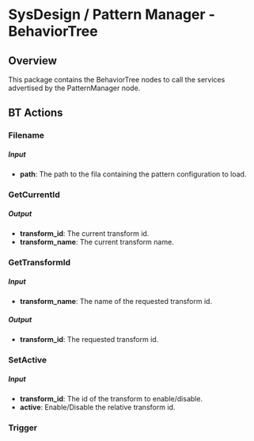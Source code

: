 # SysDesign / Pattern Manager - BehaviorTree

## Overview 
This package contains the BehaviorTree nodes to call the services advertised by the PatternManager node.

## BT Actions

### Filename
##### Input
- **path**: The path to the fila containing the pattern configuration to load.

### GetCurrentId
##### Output
- **transform_id**: The current transform id.
- **transform_name**: The current transform name.

### GetTransformId
##### Input
- **transform_name**: The name of the requested transform id.
##### Output
- **transform_id**: The requested transform id.

### SetActive
##### Input
- **transform_id**: The id of the transform to enable/disable.
- **active**: Enable/Disable the relative transform id.

### Trigger